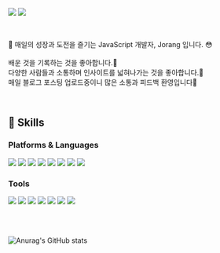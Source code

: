 <a href="https://jnhro1.github.io/" target="_blank"><img src="https://img.shields.io/badge/BLOG-FF9933?style=flat-square&logo=Bloglovin&logoColor=white"/></a>
<a href="mailto:jnhro1@gmail.com" target="_blank"><img src="https://img.shields.io/badge/jnhro1@gmail.com-EA4335?style=flat-square&logo=Gmail&logoColor=white"/></a>

<br>

👋 매일의 성장과 도전을 즐기는 JavaScript 개발자, Jorang 입니다. 😳<br><br>
배운 것을 기록하는 것을 좋아합니다.🤩<br>
다양한 사람들과 소통하며 인사이트를 넓혀나가는 것을 좋아합니다.🧐<br>
매일 블로그 포스팅 업로드중이니 많은 소통과 피드백 환영입니다🥰

<br>

## 👊 Skills

### Platforms & Languages
<img src="https://img.shields.io/badge/JavaScript-F7DF1E?style=flat-square&logo=JavaScript&logoColor=white"/>
<img src="https://img.shields.io/badge/HTML5-E34F26?style=flat-square&logo=HTML5&logoColor=white"/>
<img src="https://img.shields.io/badge/CSS3-1572B6?style=flat-square&logo=CSS3&logoColor=white"/>
<img src="https://img.shields.io/badge/Node.js-339933?style=flat-square&logo=Node.js&logoColor=white"/>
<img src="https://img.shields.io/badge/MySQL-4479A1?style=flat-square&logo=MySQL&logoColor=white"/>
<img src="https://img.shields.io/badge/React-61DAFB?style=flat-square&logo=React&logoColor=white"/>
<img src="https://img.shields.io/badge/Redis-DC382D?style=flat-square&logo=Redis&logoColor=white"/>
<img src="https://img.shields.io/badge/Java-007396?style=flat-square&logo=Java&logoColor=white"/>

<br>

### Tools

<img src="https://img.shields.io/badge/VisualStudioCode-007ACC?style=flat-square&logo=VisualStudioCode&logoColor=white"/>
<img src="https://img.shields.io/badge/Spring-6DB33F?style=flat-square&logo=Spring&logoColor=white"/>
<img src="https://img.shields.io/badge/Notion-000000?style=flat-square&logo=Notion&logoColor=white"/>
<img src="https://img.shields.io/badge/Postman-FF6C37?style=flat-square&logo=Postman&logoColor=white"/>
<img src="https://img.shields.io/badge/Git-F05032?style=flat-square&logo=Git&logoColor=white"/>
<img src="https://img.shields.io/badge/Slack-4A154B?style=flat-square&logo=Slack&logoColor=white"/>
<img src="https://img.shields.io/badge/Notion-000000?style=flat-square&logo=Notion&logoColor=white"/>

<br><br>

![Anurag's GitHub stats](https://github-readme-stats.vercel.app/api?username=jnhro1&theme=onedark&show_icons=true)
